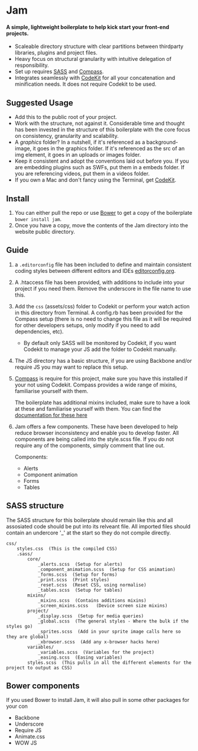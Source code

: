 # Jam
 
#### A simple, lightweight boilerplate to help kick start your front-end projects.
 
* Scaleable directory structure with clear partitions between thirdparty libraries, plugins and project files.
* Heavy focus on structural granularity with intuitive delegation of responsibility.
* Set up requires [SASS](http://sass-lang.com/) and [Compass](http://compass-style.org/).
* Integrates seamlessly with [CodeKit](http://incident57.com/codekit/) for all your concatenation and minification needs. It does not require Codekit to be used.
 
## Suggested Usage
 
* Add this to the public root of your project.
* Work with the structure, not against it. Considerable time and thought has been invested in the structure of this boilerplate with the core focus on consistency, granularity and scalability.
* A *graphics* folder? In a nutshell, if it's referenced as a background-image, it goes in the graphics folder. If it's referenced as the src of an img element, it goes in an uploads or images folder.
* Keep it consistent and adopt the conventions laid out before you. If you are embedding plugins such as SWFs, put them in a embeds folder. If you are referencing videos, put them in a videos folder.
* If you own a Mac and don't fancy using the Terminal, get [CodeKit](http://incident57.com/codekit/).

## Install
1. You can either pull the repo or use [Bower](http://bower.io/) to get a copy of the boilerplate ``bower install jam``.
2. Once you have a copy, move the contents of the Jam directory into the website public directory.

## Guide
1. a ``.editorconfig`` file has been included to define and maintain consistent coding styles between different editors and IDEs [editorconfig.org](http://editorconfig.org).
2. A .htaccess file has been provided, with additions to include into your project if you need them. Remove the underscore in the file name to use this.
3. Add the ``css`` (assets/css) folder to Codekit or perform your watch action in this directory from Terminal. A config.rb has been provided for the Compass setup (there is no need to change this file as it will be required for other developers setups, only modify if you need to add dependencies, etc).
	* By default only SASS will be monitored by Codekit, if you want Codekit to manage your JS add the folder to Codekit manually.
4. The JS directory has a basic structure, if you are using Backbone and/or require JS you may want to replace this setup.
5. [Compass](http://compass-style.org/) is require for this project, make sure you have this installed if your not using Codekit. Compass provides a wide range of mixins, familiarise yourself with them.
	
	The boilerplate has additional mixins included, make sure to have a look at these and familiarise yourself with them. You can find the [documentation for these here](mixin.md)
6. Jam offers a few components. These have been developed to help reduce browser inconsistency and enable you to develop faster.
All components are being called into the style.scss file. If you do not require any of the components, simply comment that line out.

	Components:
	* Alerts
	* Component animation
	* Forms
	* Tables

	
## SASS structure
The SASS structure for this boilerplate should remain like this and all assosiated code should be put into its relveant file.
All imported files should contain an undercore '_' at the start so they do not compile directly.

```
css/
	styles.css  (This is the compiled CSS)
	.sass/
		core/
			_alerts.scss  (Setup for alerts)
			_component_animation.scss  (Setup for CSS animation)
			_forms.scss  (Setup for forms)
			_print.scss  (Print styles)
			_reset.scss  (Reset CSS, using normalise)
			_tables.scss  (Setup for tables)
		mixins/
			_mixins.scss  (Contains additions mixins)
			_screen_mixins.scss   (Device screen size mixins)
		project/
			_display.scss  (Setup for media queries)
			_global.scss  (The general styles - Where the bulk if the styles go)
			_sprites.scss  (Add in your sprite image calls here so they are global)
			_xbrowser.scss  (Add any x-browser hacks here)
		variables/
			_variables.scss  (Variables for the project)
			_easing.scss  (Easing variables)
		styles.scss  (This pulls in all the different elements for the project to output as CSS)
```

## Bower components
If you used Bower to install Jam, it will also pull in some other packages for your con

* Backbone
* Underscore
* Require JS
* Animate.css
* WOW JS